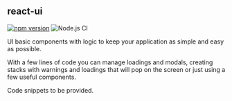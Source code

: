 ## react-ui

[![npm version](https://img.shields.io/npm/v/@nstseek/react-ui)](https://www.npmjs.com/package/@nstseek/react-ui) 
![Node.js CI](https://github.com/nstseek/react-ui/workflows/Node.js%20CI/badge.svg)

UI basic components with logic to keep your application as simple and easy as possible.

With a few lines of code you can manage loadings and modals, creating stacks with warnings and loadings that will pop on the screen or just using a few useful components.

Code snippets to be provided.
